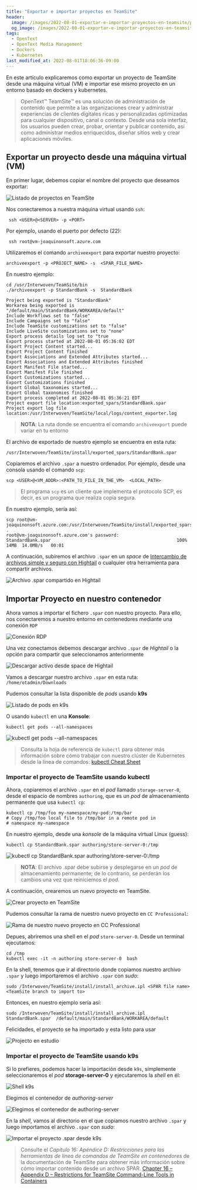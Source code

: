 ```yaml
---
title: "Exportar e importar proyectos en TeamSite"
header:
  image: /images/2022-08-01-exportar-e-importar-proyectos-en-teamsite/project-in-estudio-teamsite.png
  og_image: /images/2022-08-01-exportar-e-importar-proyectos-en-teamsite/project-in-estudio-teamsite.png
tags:
  - OpenText
  - OpenText Media Management 
  - Dockers
  - Kubernetes
last_modified_at: 2022-08-01T18:06:36-09:00
---
```


En este artículo explicaremos como exportar un proyecto de TeamSite desde una máquina virtual (VM)
e importar ese mismo proyecto en un entorno basado en dockers y kubernetes.

> OpenText™ TeamSite™ es una solución de administración de contenido que permite a 
> las organizaciones crear y administrar experiencias de clientes digitales ricas y 
> personalizadas optimizadas para cualquier dispositivo, canal o contexto. Desde una 
> sola interfaz, los usuarios pueden crear, probar, orientar y publicar contenido, así 
> como administrar medios enriquecidos, diseñar sitios web y crear aplicaciones móviles.

## Exportar un proyecto desde una máquina virtual (VM)

En primer lugar, debemos copiar el nombre del proyecto que deseamos exportar:

![Listado de proyectos en TeamSite](/images/2022-08-01-exportar-e-importar-proyectos-en-teamsite/lista-proyectos-teamsite.png)

Nos conectaremos a nuestra máquina virtual usando `ssh`:

```shell
 ssh <USER>@<SERVER> -p <PORT>
```

Por ejemplo, usando el puerto por defecto (22):

```shell
 ssh root@vm-joaquinonsoft.azure.com
```

Utilizaremos el comando `archiveexport` para exportar nuestro proyecto:

```shell
archiveexport -p <PROJECT_NAME> -s  <SPAR_FILE_NAME>
```

En nuestro ejemplo:

```shell
cd /usr/Interwoven/TeamSite/bin
./archiveexport -p StandardBank -s  StandardBank

Project being exported is "StandardBank"
Workarea being exported is "/default/main/StandardBank/WORKAREA/default"
Include Workflows set to "false"
Include Campaigns set to "false"
Include TeamSite customizations set to "false"
Include LiveSite customizations set to "none"
Export process details log set to "true
Export process started at 2022-08-01 05:36:02 EDT
Export Project Content started...
Export Project Content finished
Export Associations and Extended Attributes started...
Export Associations and Extended Attributes finished
Export Manifest File started...
Export Manifest File finished
Export Customizations started...
Export Customizations finished
Export Global taxonomies started...
Export Global taxonomies finished
Export process completed at 2022-08-01 05:36:21 EDT
Project export file location:exported_spars/StandardBank.spar
Project export log file location:/usr/Interwoven/TeamSite/local/logs/content_exporter.log
```

> **NOTA**: La ruta donde se encuentra el comando `archiveexport` puede variar en tu entorno

El archivo de exportado de nuestro ejemplo se encuentra en esta ruta:

```shell
/usr/Interwoven/TeamSite/install/exported_spars/StandardBank.spar
```

Copiaremos el archivo `.spar` a nuestro ordenador. Por ejemplo, desde una consola usando el comando `scp`:

```shell
scp <USER>@<VM_ADDR>:<PATH_TO_FILE_IN_THE_VM>  <LOCAL_PATH>
```

> El programa `scp` es un cliente que implementa el protocolo SCP, es decir, es un programa que realiza copia segura.


En nuestro ejemplo, sería así:

```shell
scp root@vm-joaquinonsoft.azure.com:/usr/Interwoven/TeamSite/install/exported_spars/StandardBank.spar  .
root@vm-joaquinonsoft.azure.com's password:
StandardBank.spar                                                100%   14MB  14.0MB/s   00:01
```

A continuación, subiremos el archivo `.spar` en un *space* de  [Intercambio de archivos simple y seguro con Hightail](https://www.hightail.com/) 
o cualquier otra herramienta para compartir archivos.

![Archivo .spar compartido en Hightail](/images/2022-08-01-exportar-e-importar-proyectos-en-teamsite/hightail-shared-space.png)

## Importar Proyecto en nuestro contenedor

Ahora vamos a importar el fichero `.spar` con nuestro proyecto. Para ello, nos conectaremos 
a nuestro entorno en contenedores mediante una conexión `RDP`

![Conexión RDP](/images/2022-08-01-exportar-e-importar-proyectos-en-teamsite/rdp-connection.png)

Una vez conectamos debemos descargar archivo `.spar` de *Hightail* o la opción para compartir que seleccionamos anteriormente

![Descargar activo desde space de Hightail](/images/2022-08-01-exportar-e-importar-proyectos-en-teamsite/hightail-donwload-asset-from-space.png)

Vamos a descargar nuestro archivo `.spar` en esta ruta: `/home/otadmin/Downloads`

Pudemos consultar la lista disponible de *pods* usando **k9s**

![Listado de pods en k9s](/images/2022-08-01-exportar-e-importar-proyectos-en-teamsite/listado-pods-k9s.png)

O usando `kubectl` en una **Konsole**:

```shell
kubectl get pods --all-namespaces     
```

![kubectl get pods --all-namespaces](/images/2022-08-01-exportar-e-importar-proyectos-en-teamsite/kubectl-get-pods--all-namespaces.png)

> Consulta la hoja de referencia de `kubectl` para obtener más información sobre 
> cómo trabajar con nuestro clúster de Kubernetes desde la línea de comandos: [kubectl Cheat Sheet](https://kubernetes.io/docs/reference/kubectl/cheatsheet/)

### Importar el proyecto de TeamSite usando kubectl

Ahora, copiaremos el archivo `.spar` en el *pod* llamado `storage-server-0`, desde 
el espacio de nombres `authoring`, que es un *pod* de almacenamiento permanente que 
usa `kubectl cp`:

```shell
kubectl cp /tmp/foo my-namespace/my-pod:/tmp/bar       
# Copy /tmp/foo local file to /tmp/bar in a remote pod in 
# namespace my-namespace
```

En nuestro ejemplo, desde una *konsole* de la máquina virtual Linux (guess):

```shell
kubectl cp StandardBank.spar authoring/store-server-0:/tmp
```

![kubectl cp StandardBank.spar authoring/store-server-0:/tmp](/images/2022-08-01-exportar-e-importar-proyectos-en-teamsite/kubectl-cp.png)

> **NOTA**: El archivo .spar debe subirse y desplegarse en un *pod* de almacenamiento permanente; 
> de lo contrario, se perderán los cambios una vez que reiniciemos el *pod*.

A continuación, crearemos un nuevo proyecto en TeamSite.

![Crear proyecto en TeamSite](/images/2022-08-01-exportar-e-importar-proyectos-en-teamsite/create-project-teamsite.png)

Pudemos consultar la rama de nuestro nuevo proyecto en `CC Professional`:

![Rama de nuestro nuevo proyecto en CC Professional](/images/2022-08-01-exportar-e-importar-proyectos-en-teamsite/project-branch-cc-professional.png)

Depues, abriremos una shell en el *pod* `store-server-0`. Desde un terminal ejecutamos:

```shell
cd /tmp
kubectl exec -it -n authoring store-server-0  bash
```

En la shell, tenemos que ir al directorio donde copiamos nuestro archivo `.spar` y 
luego importaremos el archivo `.spar` con *sudo*:

```shell
sudo /Interwoven/TeamSite/install/install_archive.ipl <SPAR file name> <TeamSite branch to import to>
```

Entonces, en nuestro ejemplo sería así:

```shell 
sudo /Interwoven/TeamSite/install/install_archive.ipl StandardBank.spar  /default/main/StandardBank/WORKAREA/default
```

Felicidades, el proyecto se ha importado y esta listo para usar

![Projecto en estudio](/images/2022-08-01-exportar-e-importar-proyectos-en-teamsite/project-in-estudio-teamsite.png)

### Importar el proyecto de TeamSite usando k9s

Si lo prefieres, podemos hacer la importación desde `k9s`, simplemente seleccionaremos
el *pod* **storage-server-0** y ejecutaremos la *shell* en él:

![Shell k9s](/images/2022-08-01-exportar-e-importar-proyectos-en-teamsite/k9s-shell.png)

Elegimos el contenedor de *authoring-server*

![Elegimos el contenedor de authoring-server](/images/2022-08-01-exportar-e-importar-proyectos-en-teamsite/pick-authoring-server.png)

En la *shell*, vamos al directorio en el que copiamos nuestro archivo `.spar` y luego importamos 
el archivo `.spar` con *sudo*:

![Importar el proyecto .spar desde k9s](/images/2022-08-01-exportar-e-importar-proyectos-en-teamsite/k9s-shell-import-teamsite-project.png)



> Consulte el *Capítulo 16: Apéndice D: Restricciones para las herramientas de línea de comandos de TeamSite en contenedores* 
> de la documentación de TeamSite para obtener más información sobre cómo importar contenido desde un archivo SPAR.
> [Chapter 16 – Appendix D – Restrictions for TeamSite Command-Line Tools in Containers](https://webapp.opentext.com/piroot/wcts/v220200/wcts-cdg/en/html/jsframe.htm?appendix-d)